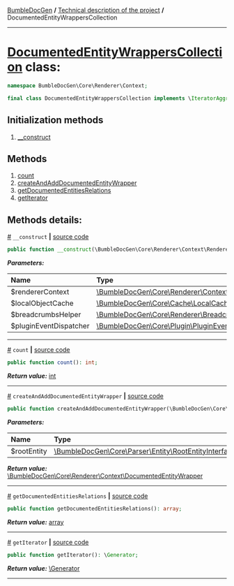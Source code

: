 [BumbleDocGen](../../README.md) **/**
[Technical description of the project](../readme.md) **/**
DocumentedEntityWrappersCollection

---


# [DocumentedEntityWrappersCollection](https://github.com/bumble-tech/bumble-doc-gen/blob/master/src/Core/Renderer/Context/DocumentedEntityWrappersCollection.php#L14) class:

```php
namespace BumbleDocGen\Core\Renderer\Context;

final class DocumentedEntityWrappersCollection implements \IteratorAggregate, \Countable
```

## Initialization methods

1. [__construct](#m-construct) 
## Methods

1. [count](#mcount) 
1. [createAndAddDocumentedEntityWrapper](#mcreateandadddocumentedentitywrapper) 
1. [getDocumentedEntitiesRelations](#mgetdocumentedentitiesrelations) 
1. [getIterator](#mgetiterator) 

## Methods details:

<a name="m-construct" href="#m-construct">#</a> `__construct`  **|** [source code](https://github.com/bumble-tech/bumble-doc-gen/blob/master/src/Core/Renderer/Context/DocumentedEntityWrappersCollection.php#L21)
```php
public function __construct(\BumbleDocGen\Core\Renderer\Context\RendererContext $rendererContext, \BumbleDocGen\Core\Cache\LocalCache\LocalObjectCache $localObjectCache, \BumbleDocGen\Core\Renderer\Breadcrumbs\BreadcrumbsHelper $breadcrumbsHelper, \BumbleDocGen\Core\Plugin\PluginEventDispatcher $pluginEventDispatcher);
```

***Parameters:***

| Name | Type | Description |
|:-|:-|:-|
$rendererContext | [\BumbleDocGen\Core\Renderer\Context\RendererContext](https://github.com/bumble-tech/bumble-doc-gen/blob/master/src/Core/Renderer/Context/RendererContext.php) | - |
$localObjectCache | [\BumbleDocGen\Core\Cache\LocalCache\LocalObjectCache](https://github.com/bumble-tech/bumble-doc-gen/blob/master/src/Core/Cache/LocalCache/LocalObjectCache.php) | - |
$breadcrumbsHelper | [\BumbleDocGen\Core\Renderer\Breadcrumbs\BreadcrumbsHelper](https://github.com/bumble-tech/bumble-doc-gen/blob/master/src/Core/Renderer/Breadcrumbs/BreadcrumbsHelper.php) | - |
$pluginEventDispatcher | [\BumbleDocGen\Core\Plugin\PluginEventDispatcher](https://github.com/bumble-tech/bumble-doc-gen/blob/master/src/Core/Plugin/PluginEventDispatcher.php) | - |

---

<a name="mcount" href="#mcount">#</a> `count`  **|** [source code](https://github.com/bumble-tech/bumble-doc-gen/blob/master/src/Core/Renderer/Context/DocumentedEntityWrappersCollection.php#L76)
```php
public function count(): int;
```

***Return value:*** [int](https://www.php.net/manual/en/language.types.integer.php)

---

<a name="mcreateandadddocumentedentitywrapper" href="#mcreateandadddocumentedentitywrapper">#</a> `createAndAddDocumentedEntityWrapper`  **|** [source code](https://github.com/bumble-tech/bumble-doc-gen/blob/master/src/Core/Renderer/Context/DocumentedEntityWrappersCollection.php#L42)
```php
public function createAndAddDocumentedEntityWrapper(\BumbleDocGen\Core\Parser\Entity\RootEntityInterface $rootEntity): \BumbleDocGen\Core\Renderer\Context\DocumentedEntityWrapper;
```

***Parameters:***

| Name | Type | Description |
|:-|:-|:-|
$rootEntity | [\BumbleDocGen\Core\Parser\Entity\RootEntityInterface](https://github.com/bumble-tech/bumble-doc-gen/blob/master/src/Core/Parser/Entity/RootEntityInterface.php) | - |

***Return value:*** [\BumbleDocGen\Core\Renderer\Context\DocumentedEntityWrapper](https://github.com/bumble-tech/bumble-doc-gen/blob/master/src/Core/Renderer/Context/DocumentedEntityWrapper.php)

---

<a name="mgetdocumentedentitiesrelations" href="#mgetdocumentedentitiesrelations">#</a> `getDocumentedEntitiesRelations`  **|** [source code](https://github.com/bumble-tech/bumble-doc-gen/blob/master/src/Core/Renderer/Context/DocumentedEntityWrappersCollection.php#L71)
```php
public function getDocumentedEntitiesRelations(): array;
```

***Return value:*** [array](https://www.php.net/manual/en/language.types.array.php)

---

<a name="mgetiterator" href="#mgetiterator">#</a> `getIterator`  **|** [source code](https://github.com/bumble-tech/bumble-doc-gen/blob/master/src/Core/Renderer/Context/DocumentedEntityWrappersCollection.php#L29)
```php
public function getIterator(): \Generator;
```

***Return value:*** [\Generator](https://www.php.net/manual/en/language.generators.overview.php)

---
